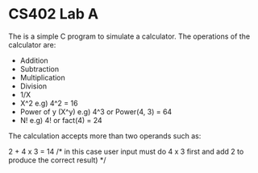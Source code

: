 # CS402 Lab A

The is a simple C program to simulate a calculator.
The operations of the calculator are:

- Addition
- Subtraction
- Multiplication
- Division
- 1/X
- X^2                   e.g) 4^2 = 16
- Power of y (X^y)   e.g) 4^3 or Power(4, 3) = 64
- N!                     e.g) 4! or fact(4) = 24

The calculation accepts more than two operands such as:

2 + 4 x 3 = 14  /* in this case user input must do 4 x 3 first and add 2 to produce the correct result) */
